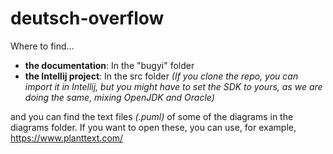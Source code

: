 # deutsch-overflow
Where to find...
- **the documentation**: In the "bugyi" folder
- **the Intellij project**: In the src folder *(If you clone the repo, you can import it in Intellij, but you might have to set the SDK to yours, as we are doing the same, mixing OpenJDK and Oracle)*

and you can find the text files *(.puml)* of some of the diagrams in the diagrams folder.
If you want to open these, you can use, for example, https://www.planttext.com/
